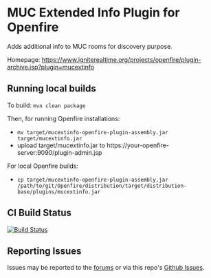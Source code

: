 # MUC Extended Info Plugin for Openfire

Adds additional info to MUC rooms for discovery purpose.

Homepage: https://www.igniterealtime.org/projects/openfire/plugin-archive.jsp?plugin=mucextinfo

## Running local builds

To build: `mvn clean package`

Then, for running Openfire installations:
* `mv target/mucextinfo-openfire-plugin-assembly.jar target/mucextinfo.jar`
* upload target/mucextinfo.jar to https://your-openfire-server:9090/plugin-admin.jsp

For local Openfire builds:
* `cp target/mucextinfo-openfire-plugin-assembly.jar /path/to/git/Openfire/distribution/target/distribution-base/plugins/mucextinfo.jar`

## CI Build Status

[![Build Status](https://github.com/igniterealtime/openfire-mucextinfo-plugin/workflows/Java%20CI/badge.svg)](https://github.com/igniterealtime/openfire-mucextinfo-plugin/actions)

## Reporting Issues

Issues may be reported to the [forums](https://discourse.igniterealtime.org) or via this repo's [Github Issues](https://github.com/igniterealtime/openfire-mucextinfo-plugin).

